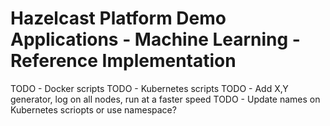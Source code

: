 # Hazelcast Platform Demo Applications - Machine Learning - Reference Implementation

TODO - Docker scripts
TODO - Kubernetes scripts
TODO - Add X,Y generator, log on all nodes, run at a faster speed
TODO - Update names on Kubernetes scriopts or use namespace?

